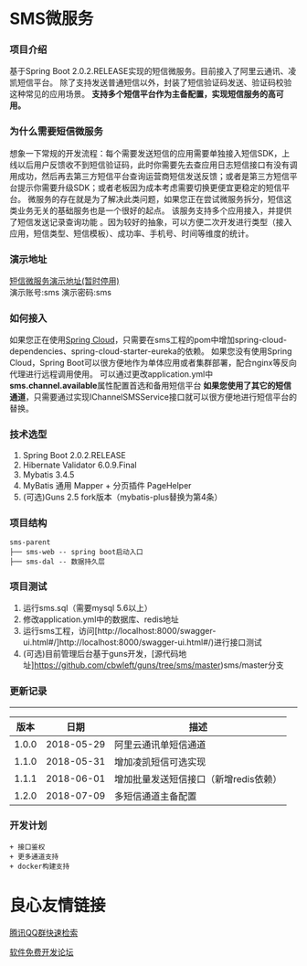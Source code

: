# SMS微服务

### 项目介绍
基于Spring Boot 2.0.2.RELEASE实现的短信微服务。目前接入了阿里云通讯、凌凯短信平台。 
除了支持发送普通短信以外，封装了短信验证码发送、验证码校验这种常见的应用场景。 
**支持多个短信平台作为主备配置，实现短信服务的高可用。**

### 为什么需要短信微服务
想象一下常规的开发流程：每个需要发送短信的应用需要单独接入短信SDK，上线以后用户反馈收不到短信验证码，此时你需要先去查应用日志短信接口有没有调用成功，然后再去第三方短信平台查询运营商短信发送反馈；或者是第三方短信平台提示你需要升级SDK；或者老板因为成本考虑需要切换更便宜更稳定的短信平台。 
微服务的存在就是为了解决此类问题，如果您正在尝试微服务拆分，短信这类业务无关的基础服务也是一个很好的起点。 
该服务支持多个应用接入，并提供了短信发送记录查询功能 。因为较好的抽象，可以方便二次开发进行类型（接入应用，短信类型、短信模板）、成功率、手机号、时间等维度的统计。

### 演示地址
[短信微服务演示地址(暂时停用)](http://u.720life.cn/g/b4f395c95fa8e933013a9ad829d097d8f9d2f2991d223b42f4b009bc95723cb8)  
演示账号:sms 
演示密码:sms 

### 如何接入
如果您正在使用[Spring Cloud](http://u.720life.cn/g/a69280274c25b74186181776a3e0de85eb1603863f68213faebf4f8c02d3a359861e27c0c614c93e7eeeb8743470516c  "spring cloud")，只需要在sms工程的pom中增加spring-cloud-dependencies、spring-cloud-starter-eureka的依赖。 
如果您没有使用Spring Cloud，Spring Boot可以很方便地作为单体应用或者集群部署，配合nginx等反向代理进行远程调用使用。 
可以通过更改application.yml中**sms.channel.available**属性配置首选和备用短信平台 
**如果您使用了其它的短信通道**，只需要通过实现IChannelSMSService接口就可以很方便地进行短信平台的替换。

### 技术选型
1. Spring Boot 2.0.2.RELEASE
2. Hibernate Validator 6.0.9.Final
3. Mybatis 3.4.5
4. MyBatis 通用 Mapper + 分页插件 PageHelper
5. (可选)Guns 2.5 fork版本（mybatis-plus替换为第4条）

### 项目结构
```
sms-parent
├── sms-web -- spring boot启动入口
├── sms-dal -- 数据持久层
```
### 项目测试
1. 运行sms.sql（需要mysql 5.6以上） 
2. 修改application.yml中的数据库、redis地址 
3. 运行sms工程，访问[http://localhost:8000/swagger-ui.html#/]http://localhost:8000/swagger-ui.html#/)进行接口测试 
4. (可选)目前管理后台基于guns开发，[源代码地址]https://github.com/cbwleft/guns/tree/sms/master)sms/master分支

### 更新记录
***

版本 |日期 |描述
----- | --------- | -------
1.0.0 |2018-05-29 |阿里云通讯单短信通道
1.1.0 |2018-05-31 |增加凌凯短信可选实现
1.1.1 |2018-06-01 |增加批量发送短信接口（新增redis依赖）
1.2.0 |2018-07-09 |多短信通道主备配置

### 开发计划
```
+ 接口鉴权
+ 更多通道支持
+ docker构建支持
```



 # 良心友情链接

[腾讯QQ群快速检索](http://u.720life.cn/s/8cf73f7c)

[软件免费开发论坛](http://u.720life.cn/s/bbb01dc0)